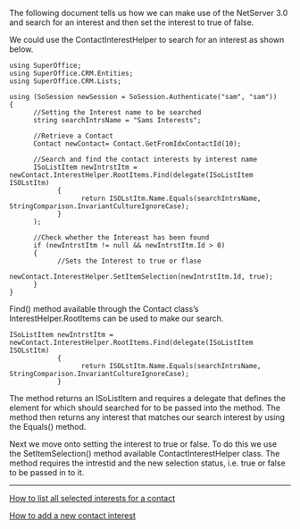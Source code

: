 <properties date="2016-05-11"
SortOrder="3"
/>

The following document tells us how we can make use of the NetServer 3.0 and search for an interest and then set the interest to true of false.

We could use the ContactInterestHelper to search for an interest as shown below.

```
using SuperOffice;
using SuperOffice.CRM.Entities;
using SuperOffice.CRM.Lists;
 
using (SoSession newSession = SoSession.Authenticate("sam", "sam"))
{
      //Setting the Interest name to be searched
      string searchIntrsName = "Sams Interests";
                   
      //Retrieve a Contact
      Contact newContact= Contact.GetFromIdxContactId(10);
 
      //Search and find the contact interests by interest name
      ISoListItem newIntrstItm =
newContact.InterestHelper.RootItems.Find(delegate(ISoListItem
ISOLstItm)
            {
                  return ISOLstItm.Name.Equals(searchIntrsName,
StringComparison.InvariantCultureIgnoreCase);
            }
      );
     
      //Check whether the Intereast has been found
      if (newIntrstItm != null && newIntrstItm.Id > 0)
      {
            //Sets the Interest to true or flase
           
newContact.InterestHelper.SetItemSelection(newIntrstItm.Id, true);
      }
}
```

 

Find() method available through the Contact class’s InterestHelper.RootItems can be used to make our search.

```
ISoListItem newIntrstItm =
newContact.InterestHelper.RootItems.Find(delegate(ISoListItem
ISOLstItm)
            {
                  return ISOLstItm.Name.Equals(searchIntrsName,
StringComparison.InvariantCultureIgnoreCase);
            }
```

 

The method returns an ISoListItem and requires a delegate that defines the element for which should searched for to be passed into the method. The method then returns any interest that matches our search interest by using the Equals() method.

Next we move onto setting the interest to true or false. To do this we use the SetItemSelection() method available ContactInterestHelper class. The method requires the intrestid and the new selection status, i.e. true or false to be passed in to it.

------------------------------------------------------------------------

[How to list all selected interests for a contact](How%20to%20list%20all%20selected%20interests%20for%20a%20contact.md)

[How to add a new contact interest](How%20to%20add%20a%20new%20contact%20interest/How%20to%20add%20a%20new%20contact%20interest.md)
